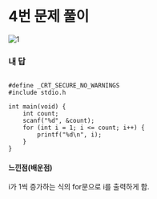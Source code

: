 # 4번 문제 풀이
![1](https://user-images.githubusercontent.com/81015704/118484703-7dc20280-b752-11eb-8a4b-59868b3b6a06.png)

### 내 답
<pre><code>
#define _CRT_SECURE_NO_WARNINGS
#include stdio.h

int main(void) {
	int count;
	scanf("%d", &count);
	for (int i = 1; i <= count; i++) {
		printf("%d\n", i);
	}
}
</code></pre>


#### 느낀점(배운점)
i가 1씩 증가하는 식의 for문으로 i를 출력하게 함.
